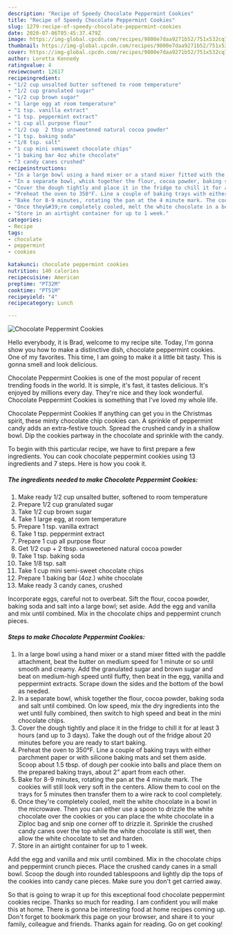 ```yaml
---
description: "Recipe of Speedy Chocolate Peppermint Cookies"
title: "Recipe of Speedy Chocolate Peppermint Cookies"
slug: 1279-recipe-of-speedy-chocolate-peppermint-cookies
date: 2020-07-06T05:45:37.479Z
image: https://img-global.cpcdn.com/recipes/9800e7daa9271b52/751x532cq70/chocolate-peppermint-cookies-recipe-main-photo.jpg
thumbnail: https://img-global.cpcdn.com/recipes/9800e7daa9271b52/751x532cq70/chocolate-peppermint-cookies-recipe-main-photo.jpg
cover: https://img-global.cpcdn.com/recipes/9800e7daa9271b52/751x532cq70/chocolate-peppermint-cookies-recipe-main-photo.jpg
author: Loretta Kennedy
ratingvalue: 4
reviewcount: 12617
recipeingredient:
- "1/2 cup unsalted butter softened to room temperature"
- "1/2 cup granulated sugar"
- "1/2 cup brown sugar"
- "1 large egg at room temperature"
- "1 tsp. vanilla extract"
- "1 tsp. peppermint extract"
- "1 cup all purpose flour"
- "1/2 cup  2 tbsp unsweetened natural cocoa powder"
- "1 tsp. baking soda"
- "1/8 tsp. salt"
- "1 cup mini semisweet chocolate chips"
- "1 baking bar 4oz white chocolate"
- "3 candy canes crushed"
recipeinstructions:
- "In a large bowl using a hand mixer or a stand mixer fitted with the paddle attachment, beat the butter on medium speed for 1 minute or so until smooth and creamy. Add the granulated sugar and brown sugar and beat on medium-high speed until fluffy, then beat in the egg, vanilla and peppermint extracts. Scrape down the sides and the bottom of the bowl as needed."
- "In a separate bowl, whisk together the flour, cocoa powder, baking soda and salt until combined. On low speed, mix the dry ingredients into the wet until fully combined, then switch to high speed and beat in the mini chocolate chips."
- "Cover the dough tightly and place it in the fridge to chill it for at least 3 hours (and up to 3 days). Take the dough out of the fridge about 20 minutes before you are ready to start baking."
- "Preheat the oven to 350°F. Line a couple of baking trays with either parchment paper or with silicone baking mats and set them aside. Scoop about 1.5 tbsp. of dough per cookie into balls and place them on the prepared baking trays, about 2&#34; apart from each other."
- "Bake for 8-9 minutes, rotating the pan at the 4 minute mark. The cookies will still look very soft in the centers. Allow them to cool on the trays for 5 minutes then transfer them to a wire rack to cool completely."
- "Once they&#39;re completely cooled, melt the white chocolate in a bowl in the microwave. Then you can either use a spoon to drizzle the white chocolate over the cookies or you can place the white chocolate in a Ziploc bag and snip one corner off to drizzle it. Sprinkle the crushed candy canes over the top while the white chocolate is still wet, then allow the white chocolate to set and harden."
- "Store in an airtight container for up to 1 week."
categories:
- Recipe
tags:
- chocolate
- peppermint
- cookies

katakunci: chocolate peppermint cookies 
nutrition: 140 calories
recipecuisine: American
preptime: "PT32M"
cooktime: "PT51M"
recipeyield: "4"
recipecategory: Lunch

---
```



![Chocolate Peppermint Cookies](https://img-global.cpcdn.com/recipes/9800e7daa9271b52/751x532cq70/chocolate-peppermint-cookies-recipe-main-photo.jpg)

Hello everybody, it is Brad, welcome to my recipe site. Today, I'm gonna show you how to make a distinctive dish, chocolate peppermint cookies. One of my favorites. This time, I am going to make it a little bit tasty. This is gonna smell and look delicious.

Chocolate Peppermint Cookies is one of the most popular of recent trending foods in the world. It is simple, it's fast, it tastes delicious. It's enjoyed by millions every day. They're nice and they look wonderful. Chocolate Peppermint Cookies is something that I've loved my whole life.

Chocolate Peppermint Cookies If anything can get you in the Christmas spirit, these minty chocolate chip cookies can. A sprinkle of peppermint candy adds an extra-festive touch. Spread the crushed candy in a shallow bowl. Dip the cookies partway in the chocolate and sprinkle with the candy.


To begin with this particular recipe, we have to first prepare a few ingredients. You can cook chocolate peppermint cookies using 13 ingredients and 7 steps. Here is how you cook it.

<!--inarticleads1-->

##### The ingredients needed to make Chocolate Peppermint Cookies:

1. Make ready 1/2 cup unsalted butter, softened to room temperature
1. Prepare 1/2 cup granulated sugar
1. Take 1/2 cup brown sugar
1. Take 1 large egg, at room temperature
1. Prepare 1 tsp. vanilla extract
1. Take 1 tsp. peppermint extract
1. Prepare 1 cup all purpose flour
1. Get 1/2 cup + 2 tbsp. unsweetened natural cocoa powder
1. Take 1 tsp. baking soda
1. Take 1/8 tsp. salt
1. Take 1 cup mini semi-sweet chocolate chips
1. Prepare 1 baking bar (4oz.) white chocolate
1. Make ready 3 candy canes, crushed


Incorporate eggs, careful not to overbeat. Sift the flour, cocoa powder, baking soda and salt into a large bowl; set aside. Add the egg and vanilla and mix until combined. Mix in the chocolate chips and peppermint crunch pieces. 

<!--inarticleads2-->

##### Steps to make Chocolate Peppermint Cookies:

1. In a large bowl using a hand mixer or a stand mixer fitted with the paddle attachment, beat the butter on medium speed for 1 minute or so until smooth and creamy. Add the granulated sugar and brown sugar and beat on medium-high speed until fluffy, then beat in the egg, vanilla and peppermint extracts. Scrape down the sides and the bottom of the bowl as needed.
1. In a separate bowl, whisk together the flour, cocoa powder, baking soda and salt until combined. On low speed, mix the dry ingredients into the wet until fully combined, then switch to high speed and beat in the mini chocolate chips.
1. Cover the dough tightly and place it in the fridge to chill it for at least 3 hours (and up to 3 days). Take the dough out of the fridge about 20 minutes before you are ready to start baking.
1. Preheat the oven to 350°F. Line a couple of baking trays with either parchment paper or with silicone baking mats and set them aside. Scoop about 1.5 tbsp. of dough per cookie into balls and place them on the prepared baking trays, about 2&#34; apart from each other.
1. Bake for 8-9 minutes, rotating the pan at the 4 minute mark. The cookies will still look very soft in the centers. Allow them to cool on the trays for 5 minutes then transfer them to a wire rack to cool completely.
1. Once they&#39;re completely cooled, melt the white chocolate in a bowl in the microwave. Then you can either use a spoon to drizzle the white chocolate over the cookies or you can place the white chocolate in a Ziploc bag and snip one corner off to drizzle it. Sprinkle the crushed candy canes over the top while the white chocolate is still wet, then allow the white chocolate to set and harden.
1. Store in an airtight container for up to 1 week.


Add the egg and vanilla and mix until combined. Mix in the chocolate chips and peppermint crunch pieces. Place the crushed candy canes in a small bowl. Scoop the dough into rounded tablespoons and lightly dip the tops of the cookies into candy cane pieces. Make sure you don&#39;t get carried away. 

So that is going to wrap it up for this exceptional food chocolate peppermint cookies recipe. Thanks so much for reading. I am confident you will make this at home. There is gonna be interesting food at home recipes coming up. Don't forget to bookmark this page on your browser, and share it to your family, colleague and friends. Thanks again for reading. Go on get cooking!
